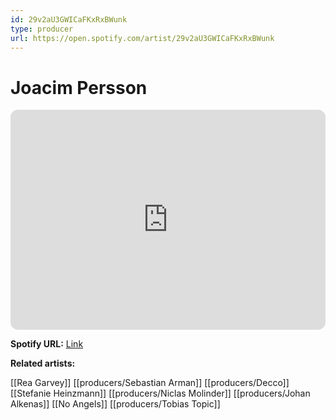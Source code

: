 ```yaml
---
id: 29v2aU3GWICaFKxRxBWunk
type: producer
url: https://open.spotify.com/artist/29v2aU3GWICaFKxRxBWunk
---
```

# Joacim Persson

<iframe style="border-radius:12px" src="https://open.spotify.com/embed/artist/29v2aU3GWICaFKxRxBWunk" width="100%" height="352" frameBorder="0" allowfullscreen="" allow="autoplay; clipboard-write; encrypted-media; fullscreen; picture-in-picture" loading="lazy"></iframe>

**Spotify URL:** [Link](https://open.spotify.com/artist/29v2aU3GWICaFKxRxBWunk)

**Related artists:**

[[Rea Garvey]]
[[producers/Sebastian Arman]]
[[producers/Decco]]
[[Stefanie Heinzmann]]
[[producers/Niclas Molinder]]
[[producers/Johan Alkenas]]
[[No Angels]]
[[producers/Tobias Topic]]
